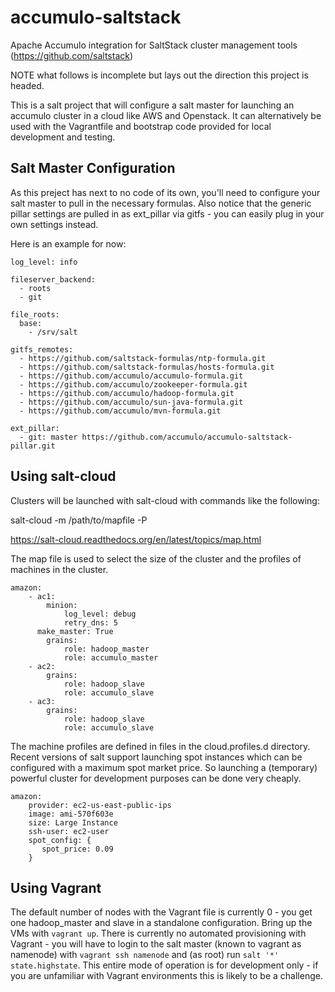 accumulo-saltstack
=

Apache Accumulo integration for SaltStack cluster management tools (https://github.com/saltstack)

NOTE what follows is incomplete but lays out the direction this project is headed.

This is a salt project that will configure a salt master for launching an accumulo cluster in 
a cloud like AWS and Openstack. It can alternatively be used with the Vagrantfile and bootstrap
code provided for local development and testing. 

Salt Master Configuration
-

As this preject has next to no code of its own, you'll need to configure your salt master to pull in the necessary formulas. Also notice that the generic pillar settings are pulled in as ext_pillar via gitfs - you can easily plug in your own settings instead.

Here is an example for now:

    log_level: info
     
    fileserver_backend:
      - roots
      - git
     
    file_roots:
      base:
        - /srv/salt
     
    gitfs_remotes:
      - https://github.com/saltstack-formulas/ntp-formula.git
      - https://github.com/saltstack-formulas/hosts-formula.git
      - https://github.com/accumulo/accumulo-formula.git
      - https://github.com/accumulo/zookeeper-formula.git
      - https://github.com/accumulo/hadoop-formula.git
      - https://github.com/accumulo/sun-java-formula.git
      - https://github.com/accumulo/mvn-formula.git
    
    ext_pillar:
      - git: master https://github.com/accumulo/accumulo-saltstack-pillar.git

Using salt-cloud
-
Clusters will be launched with salt-cloud with commands like the following:

 salt-cloud -m /path/to/mapfile -P

https://salt-cloud.readthedocs.org/en/latest/topics/map.html

The map file is used to select the size of the cluster and the profiles of machines in
the cluster. 

    amazon:
        - ac1:
            minion:
                log_level: debug
                retry_dns: 5
          make_master: True
            grains:
                role: hadoop_master 
                role: accumulo_master 
        - ac2:
            grains:
                role: hadoop_slave 
                role: accumulo_slave 
        - ac3:
            grains:
                role: hadoop_slave 
                role: accumulo_slave 


The machine profiles are defined in files in the cloud.profiles.d directory.  Recent 
versions of salt support launching spot instances which can be configured with a maximum
spot market price.  So launching a (temporary) powerful cluster for development
purposes can be done very cheaply.

    amazon:
        provider: ec2-us-east-public-ips
        image: ami-570f603e
        size: Large Instance 
        ssh-user: ec2-user 
        spot_config: {
           spot_price: 0.09
        }

Using Vagrant
-

The default number of nodes with the Vagrant file is currently 0 - you get one hadoop_master and slave in a standalone configuration.
Bring up the VMs with  `vagrant up`. There is currently no automated provisioning with Vagrant - you will have to login to the salt master (known to vagrant as namenode) with `vagrant ssh namenode` and (as root) run `salt '*' state.highstate`.
This entire mode of operation is for development only - if you are unfamiliar with Vagrant environments this is likely to be a challenge.

